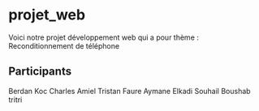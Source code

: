 # projet_web
Voici notre projet développement web qui a pour thème : Reconditionnement de téléphone 

## Participants
Berdan Koc
Charles Amiel
Tristan Faure
Aymane Elkadi
Souhail Boushab
tritri
